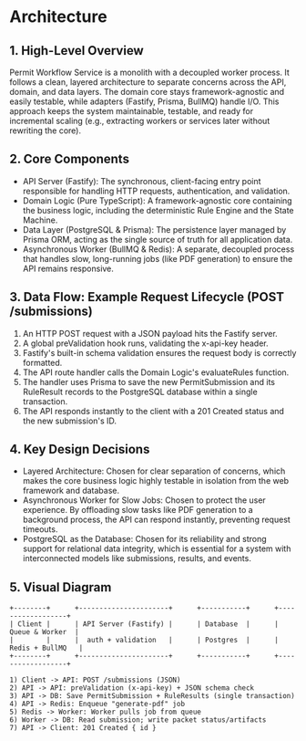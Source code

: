 # Architecture

## 1. High-Level Overview

Permit Workflow Service is a monolith with a decoupled worker process. It follows a clean, layered architecture to separate concerns across the API, domain, and data layers. The domain core stays framework-agnostic and easily testable, while adapters (Fastify, Prisma, BullMQ) handle I/O. This approach keeps the system maintainable, testable, and ready for incremental scaling (e.g., extracting workers or services later without rewriting the core).

## 2. Core Components

- API Server (Fastify): The synchronous, client-facing entry point responsible for handling HTTP requests, authentication, and validation.
- Domain Logic (Pure TypeScript): A framework-agnostic core containing the business logic, including the deterministic Rule Engine and the State Machine.
- Data Layer (PostgreSQL & Prisma): The persistence layer managed by Prisma ORM, acting as the single source of truth for all application data.
- Asynchronous Worker (BullMQ & Redis): A separate, decoupled process that handles slow, long-running jobs (like PDF generation) to ensure the API remains responsive.

## 3. Data Flow: Example Request Lifecycle (POST /submissions)

1. An HTTP POST request with a JSON payload hits the Fastify server.
2. A global preValidation hook runs, validating the x-api-key header.
3. Fastify's built-in schema validation ensures the request body is correctly formatted.
4. The API route handler calls the Domain Logic's evaluateRules function.
5. The handler uses Prisma to save the new PermitSubmission and its RuleResult records to the PostgreSQL database within a single transaction.
6. The API responds instantly to the client with a 201 Created status and the new submission's ID.

## 4. Key Design Decisions

- Layered Architecture: Chosen for clear separation of concerns, which makes the core business logic highly testable in isolation from the web framework and database.
- Asynchronous Worker for Slow Jobs: Chosen to protect the user experience. By offloading slow tasks like PDF generation to a background process, the API can respond instantly, preventing request timeouts.
- PostgreSQL as the Database: Chosen for its reliability and strong support for relational data integrity, which is essential for a system with interconnected models like submissions, results, and events.

## 5. Visual Diagram

```
+--------+      +----------------------+      +-----------+      +------------------+
| Client |      | API Server (Fastify) |      | Database  |      |  Queue & Worker  |
|        |      |  auth + validation   |      | Postgres  |      | Redis + BullMQ   |
+--------+      +----------------------+      +-----------+      +------------------+

1) Client -> API: POST /submissions (JSON)
2) API -> API: preValidation (x-api-key) + JSON schema check
3) API -> DB: Save PermitSubmission + RuleResults (single transaction)
4) API -> Redis: Enqueue "generate-pdf" job
5) Redis -> Worker: Worker pulls job from queue
6) Worker -> DB: Read submission; write packet status/artifacts
7) API -> Client: 201 Created { id }
```

 
